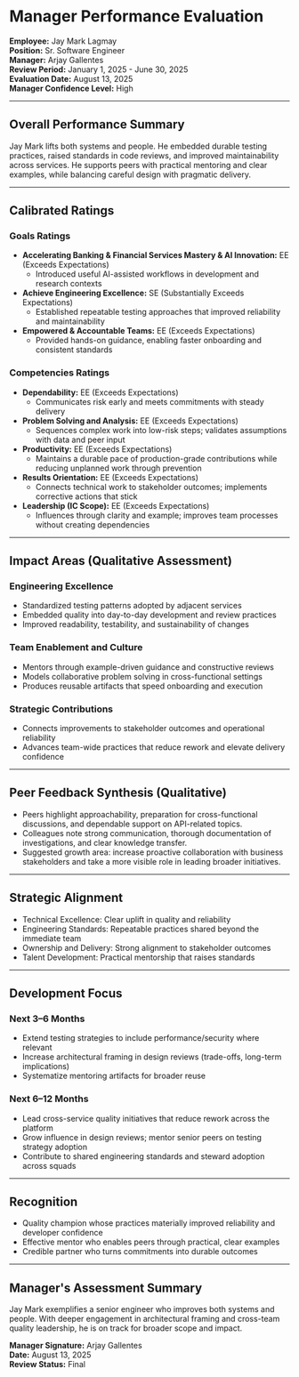 # Manager Performance Evaluation

**Employee:** Jay Mark Lagmay  
**Position:** Sr. Software Engineer  
**Manager:** Arjay Gallentes  
**Review Period:** January 1, 2025 - June 30, 2025  
**Evaluation Date:** August 13, 2025  
**Manager Confidence Level:** High

---

## Overall Performance Summary

Jay Mark lifts both systems and people. He embedded durable testing practices, raised standards in code reviews, and improved maintainability across services. He supports peers with practical mentoring and clear examples, while balancing careful design with pragmatic delivery.

---

## Calibrated Ratings

### Goals Ratings
- **Accelerating Banking & Financial Services Mastery & AI Innovation:** EE (Exceeds Expectations)
  - Introduced useful AI-assisted workflows in development and research contexts
- **Achieve Engineering Excellence:** SE (Substantially Exceeds Expectations)
  - Established repeatable testing approaches that improved reliability and maintainability
- **Empowered & Accountable Teams:** EE (Exceeds Expectations)
  - Provided hands-on guidance, enabling faster onboarding and consistent standards

### Competencies Ratings
- **Dependability:** EE (Exceeds Expectations)
  - Communicates risk early and meets commitments with steady delivery
- **Problem Solving and Analysis:** EE (Exceeds Expectations)
  - Sequences complex work into low-risk steps; validates assumptions with data and peer input
- **Productivity:** EE (Exceeds Expectations)
  - Maintains a durable pace of production-grade contributions while reducing unplanned work through prevention
- **Results Orientation:** EE (Exceeds Expectations)
  - Connects technical work to stakeholder outcomes; implements corrective actions that stick
- **Leadership (IC Scope):** EE (Exceeds Expectations)
  - Influences through clarity and example; improves team processes without creating dependencies

---

## Impact Areas (Qualitative Assessment)

### Engineering Excellence
- Standardized testing patterns adopted by adjacent services
- Embedded quality into day-to-day development and review practices
- Improved readability, testability, and sustainability of changes

### Team Enablement and Culture
- Mentors through example-driven guidance and constructive reviews
- Models collaborative problem solving in cross-functional settings
- Produces reusable artifacts that speed onboarding and execution

### Strategic Contributions
- Connects improvements to stakeholder outcomes and operational reliability
- Advances team-wide practices that reduce rework and elevate delivery confidence

---

## Peer Feedback Synthesis (Qualitative)

- Peers highlight approachability, preparation for cross-functional discussions, and dependable support on API-related topics.
- Colleagues note strong communication, thorough documentation of investigations, and clear knowledge transfer.
- Suggested growth area: increase proactive collaboration with business stakeholders and take a more visible role in leading broader initiatives.

---

## Strategic Alignment
- Technical Excellence: Clear uplift in quality and reliability
- Engineering Standards: Repeatable practices shared beyond the immediate team
- Ownership and Delivery: Strong alignment to stakeholder outcomes
- Talent Development: Practical mentorship that raises standards

---

## Development Focus

### Next 3–6 Months
- Extend testing strategies to include performance/security where relevant
- Increase architectural framing in design reviews (trade-offs, long-term implications)
- Systematize mentoring artifacts for broader reuse

### Next 6–12 Months
- Lead cross-service quality initiatives that reduce rework across the platform
- Grow influence in design reviews; mentor senior peers on testing strategy adoption
- Contribute to shared engineering standards and steward adoption across squads

---

## Recognition
- Quality champion whose practices materially improved reliability and developer confidence
- Effective mentor who enables peers through practical, clear examples
- Credible partner who turns commitments into durable outcomes

---

## Manager's Assessment Summary
Jay Mark exemplifies a senior engineer who improves both systems and people. With deeper engagement in architectural framing and cross-team quality leadership, he is on track for broader scope and impact.

**Manager Signature:** Arjay Gallentes  
**Date:** August 13, 2025  
**Review Status:** Final



